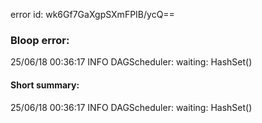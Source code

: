 error id: wk6Gf7GaXgpSXmFPIB/ycQ==
### Bloop error:

25/06/18 00:36:17 INFO DAGScheduler: waiting: HashSet()
#### Short summary: 

25/06/18 00:36:17 INFO DAGScheduler: waiting: HashSet()